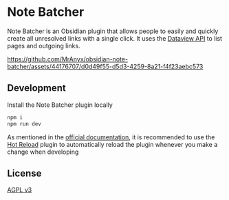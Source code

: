 # Note Batcher

Note Batcher is an Obsidian plugin that allows people to easily and quickly create all unresolved links with a single click. It uses the [Dataview API](https://github.com/blacksmithgu/obsidian-dataview) to list pages and outgoing links.

https://github.com/MrAnyx/obsidian-note-batcher/assets/44176707/d0d49f55-d5d3-4259-8a21-f4f23aebc573

## Development

Install the Note Batcher plugin locally

```bash
npm i
npm run dev
```

As mentioned in the [official documentation](https://docs.obsidian.md/Plugins/Getting+started/Build+a+plugin), it is recommended to use the [Hot Reload](https://github.com/pjeby/hot-reload) plugin to automatically reload the plugin whenever you make a change when developing

## License

[AGPL v3](https://github.com/MrAnyx/obsidian-note-batcher/blob/master/LICENSE)
